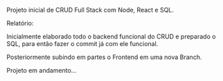 Projeto inicial de CRUD Full Stack com Node, React e SQL.


Relatório:

Inicialmente elaborado todo o backend funcional do CRUD e preparado o SQL, para então fazer o commit já com ele funcional.

Posteriormente subindo em partes o Frontend em uma nova Branch.



Projeto em andamento...
